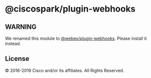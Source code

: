 # @ciscospark/plugin-webhooks

## WARNING

We renamed this module to [@webex/plugin-webhooks](https://www.npmjs.com/package/@webex/plugin-webhooks). Please install it instead.

## License

© 2016-2019 Cisco and/or its affiliates. All Rights Reserved.
